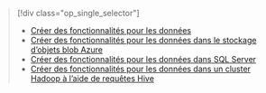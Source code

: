 > [!div class="op_single_selector"]
> * [Créer des fonctionnalités pour les données](../articles/machine-learning/team-data-science-process/create-features.md)
> * [Créer des fonctionnalités pour les données dans le stockage d’objets blob Azure](../articles/machine-learning/team-data-science-process/create-features-blob.md)
> * [Créer des fonctionnalités pour les données dans SQL Server](../articles/machine-learning/team-data-science-process/create-features-sql-server.md)
> * [Créer des fonctionnalités pour les données dans un cluster Hadoop à l’aide de requêtes Hive](../articles/machine-learning/team-data-science-process/create-features-hive.md)
> 
> 


